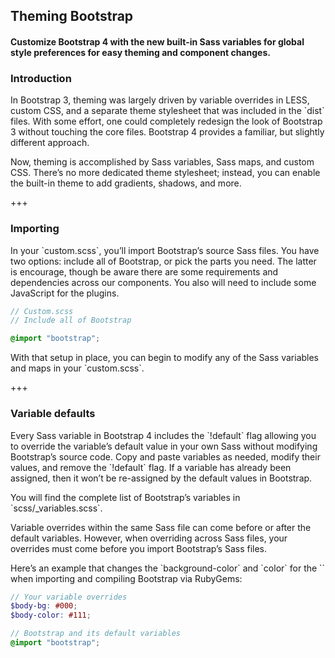 
## Theming Bootstrap

#### Customize Bootstrap 4 with the new built-in Sass variables for global style preferences for easy theming and component changes.

### Introduction

<p>
  In Bootstrap 3, theming was largely driven by variable overrides in LESS,
  custom CSS, and a separate theme stylesheet that was included in the `dist`
  files. With some effort, one could completely redesign the look of Bootstrap
  3 without touching the core files. Bootstrap 4 provides a familiar, but
  slightly different approach.
</p>

<p>
  Now, theming is accomplished by Sass variables, Sass maps, and custom CSS.
  There’s no more dedicated theme stylesheet; instead, you can enable the
  built-in theme to add gradients, shadows, and more.
</p>

+++

### Importing

<p>
  In your `custom.scss`, you’ll import Bootstrap’s source Sass files. You have
  two options: include all of Bootstrap, or pick the parts you need. The latter
  is encourage, though be aware there are some requirements and dependencies
  across our components. You also will need to include some JavaScript for the
  plugins.
</p>

```scss
// Custom.scss
// Include all of Bootstrap

@import "bootstrap";
```

<p>
  With that setup in place, you can begin to modify any of the Sass variables
  and maps in your `custom.scss`.
</p>

+++

### Variable defaults

<p>
  Every Sass variable in Bootstrap 4 includes the `!default` flag allowing you
  to override the variable’s default value in your own Sass without modifying
  Bootstrap’s source code. Copy and paste variables as needed, modify their
  values, and remove the `!default` flag. If a variable has already been
  assigned, then it won’t be re-assigned by the default values in Bootstrap.
</p>

<p>
  You will find the complete list of Bootstrap’s variables in
  `scss/_variables.scss`.
</p>

<p>
  Variable overrides within the same Sass file can come before or after the
  default variables. However, when overriding across Sass files, your
  overrides must come before you import Bootstrap’s Sass files.
</p>

<p>
  Here’s an example that changes the `background-color` and `color` for the
  `<body>` when importing and compiling Bootstrap via RubyGems:
</p>

```scss
// Your variable overrides
$body-bg: #000;
$body-color: #111;

// Bootstrap and its default variables
@import "bootstrap";
```
